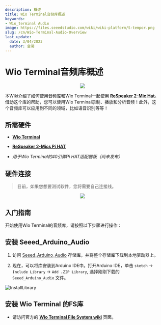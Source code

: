 ```yaml
---
description: 概述
title: Wio Terminal音频库概述
keywords:
- Wio_terminal Audio
image: https://files.seeedstudio.com/wiki/wiki-platform/S-tempor.png
slug: /cn/Wio-Terminal-Audio-Overview
last_update:
  date: 3/04/2023
  author: 金菊
---
```


# Wio Terminal音频库概述

<div align="center"><img src="https://files.seeedstudio.com/wiki/Wio-Terminal-Audio/peak.gif"/></div>

本Wiki介绍了如何使用音频库和Wio Terminal一起使用 [**ReSpeaker 2-Mic Hat**](https://www.seeedstudio.com/ReSpeaker-2-Mics-Pi-HAT.html)。借助这个库的帮助，您可以使用Wio Terminal录制、播放和分析音频！此外，这个音频库可以应用到不同的领域，比如语音识别等等！

## 所需硬件

- [**Wio Terminal**](https://www.seeedstudio.com/Wio-Terminal-p-4509.html)

- [**ReSpeaker 2-Mics Pi HAT**](https://www.seeedstudio.com/ReSpeaker-2-Mics-Pi-HAT.html)

- *用于Wio Terminal的40引脚Pi HAT适配器板（尚未发布）*

## 硬件连接

> 目前，如果您想要测试软件，您将需要自己连接线。

<div align="center"><img src="https://files.seeedstudio.com/wiki/Wio-Terminal-Audio/ai-wt.png"/></div>

## 入门指南

开始使用Wio Terminal的音频库，请按照以下步骤进行操作：

## 安装 Seeed_Arduino_Audio

1. 访问 [Seeed_Arduino_Audio](https://github.com/Seeed-Studio/Seeed_Arduino_Audio) 存储库，并将整个存储库下载到本地驱动器上。

2. 现在，可以将库安装到Arduino IDE中。打开Arduino IDE，单击 `sketch` -> `Include Library` -> `Add .ZIP Library`, 选择刚刚下载的`Seeed_Arduino_Audio` 文件。

![InstallLibrary](https://files.seeedstudio.com/wiki/Wio-Terminal/img/Xnip2019-11-21_15-50-13.jpg)

## 安装 Wio Terminal  的FS库

- 请访问官方的 [**Wio Terminal File System wiki**](https://wiki.seeedstudio.com/Wio-Terminal-FS-Overview/) 页面。
